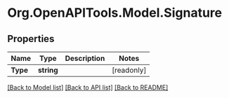# Org.OpenAPITools.Model.Signature

## Properties

| Name     | Type       | Description | Notes      |
| -------- | ---------- | ----------- | ---------- |
| **Type** | **string** |             | [readonly] |

[[Back to Model list]](../README.md#documentation-for-models)
[[Back to API list]](../README.md#documentation-for-api-endpoints)
[[Back to README]](../README.md)

